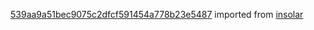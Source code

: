 [539aa9a51bec9075c2dfcf591454a778b23e5487](https://github.com/insolar/insolar/commit/539aa9a51bec9075c2dfcf591454a778b23e5487) imported from [insolar](https://github.com/insolar/insolar)
